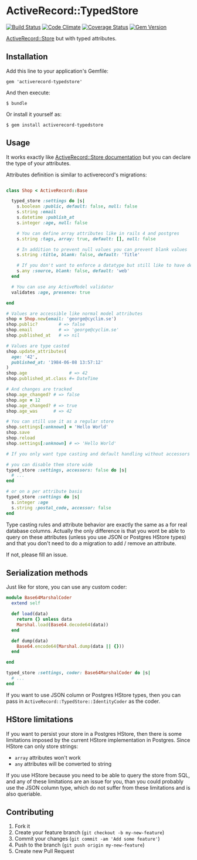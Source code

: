 # ActiveRecord::TypedStore

[![Build Status](https://secure.travis-ci.org/byroot/activerecord-typedstore.png)](http://travis-ci.org/byroot/activerecord-typedstore)
[![Code Climate](https://codeclimate.com/github/byroot/activerecord-typedstore.png)](https://codeclimate.com/github/byroot/activerecord-typedstore)
[![Coverage Status](https://coveralls.io/repos/byroot/activerecord-typedstore/badge.png)](https://coveralls.io/r/byroot/activerecord-typedstore)
[![Gem Version](https://badge.fury.io/rb/activerecord-typedstore.png)](http://badge.fury.io/rb/activerecord-typedstore)

[ActiveRecord::Store](http://api.rubyonrails.org/classes/ActiveRecord/Store.html) but with typed attributes.


## Installation

Add this line to your application's Gemfile:

    gem 'activerecord-typedstore'

And then execute:

    $ bundle

Or install it yourself as:

    $ gem install activerecord-typedstore

## Usage

It works exactly like [ActiveRecord::Store documentation](http://api.rubyonrails.org/classes/ActiveRecord/Store.html) but you can declare the type of your attributes.

Attributes definition is similar to activerecord's migrations:

```ruby

class Shop < ActiveRecord::Base

  typed_store :settings do |s|
    s.boolean :public, default: false, null: false
    s.string :email
    s.datetime :publish_at
    s.integer :age, null: false

    # You can define array attributes like in rails 4 and postgres
    s.string :tags, array: true, default: [], null: false

    # In addition to prevent null values you can prevent blank values
    s.string :title, blank: false, default: 'Title'

    # If you don't want to enforce a datatype but still like to have default handling
    s.any :source, blank: false, default: 'web'
  end

  # You can use any ActiveModel validator
  validates :age, presence: true

end

# Values are accessible like normal model attributes
shop = Shop.new(email: 'george@cyclim.se')
shop.public?        # => false
shop.email          # => 'george@cyclim.se'
shop.published_at   # => nil

# Values are type casted
shop.update_attributes(
  age: '42',
  published_at: '1984-06-08 13:57:12'
)
shop.age                # => 42
shop.published_at.class #= DateTime

# And changes are tracked
shop.age_changed? # => false
shop.age = 12
shop.age_changed? # => true
shop.age_was      # => 42

# You can still use it as a regular store
shop.settings[:unknown] = 'Hello World'
shop.save
shop.reload
shop.settings[:unknown] # => 'Hello World'

# If you only want type casting and default handling without accessors

# you can disable them store wide
typed_store :settings, accessors: false do |s|
  # ...
end

# or on a per attribute basis
typed_store :settings do |s|
  s.integer :age
  s.string :postal_code, accessor: false
end

```

Type casting rules and attribute behavior are exactly the same as a for real database columns.
Actually the only difference is that you wont be able to query on these attributes (unless you use JSON or Postgres HStore types) and that you don't need to do a migration to add / remove an attribute.

If not, please fill an issue.

## Serialization methods

Just like for store, you can use any custom coder:

```ruby
module Base64MarshalCoder
  extend self

  def load(data)
    return {} unless data
    Marshal.load(Base64.decode64(data))
  end

  def dump(data)
    Base64.encode64(Marshal.dump(data || {}))
  end

end

typed_store :settings, coder: Base64MarshalCoder do |s|
  # ...
end
```

If you want to use JSON column or Postgres HStore types, then you can pass in `ActiveRecord::TypedStore::IdentityCoder` as the coder.

## HStore limitations

If you want to persist your store in a Postgres HStore, then there is some limitations imposed by the current HStore implementation in Postgres.
Since HStore can only store strings:

  - `array` attributes won't work
  - `any` attributes will be converted to string

If you use HStore because you need to be able to query the store from SQL, and any of these limitations are an issue for you,
than you could probably use the JSON column type, which do not suffer from these limitations and is also queriable. 

## Contributing

1. Fork it
2. Create your feature branch (`git checkout -b my-new-feature`)
3. Commit your changes (`git commit -am 'Add some feature'`)
4. Push to the branch (`git push origin my-new-feature`)
5. Create new Pull Request
